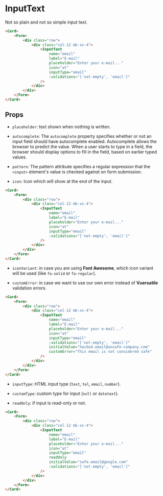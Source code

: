 <script setup>
import Checkbox from '../../../lib/components/form/Checkbox.vue'
import InputText from '../../../lib/components/form/InputText.vue'
import Form from '../../../lib/components/form/Form.vue'
import Card from '../../../lib/components/info/Card.vue'
</script>

# InputText

Not so plain and not so simple input text.

<Card>
    <Form>
        <div class="row">
            <div class="col-12">
                <InputText
                    name="email"
                    label="E-mail"
                    placeholder="Enter your e-mail..."
                    icon="at"
                    inputType="email"
                    :validations="['not-empty', 'email']"
                />
            </div>
        </div>
    </Form>
</Card>

```html
<Card>
    <Form>
        <div class="row">
            <div class="col-12 mb-xs-4">
                <InputText
                    name="email"
                    label="E-mail"
                    placeholder="Enter your e-mail..."
                    icon="at"
                    inputType="email"
                    :validations="['not-empty', 'email']"
                />
            </div>
        </div>
    </Form>
</Card>
```

<div class="mb-xs-8" />

## Props

- `placeholder`: text shown when nothing is written.

<div class="mb-xs-8" />

- `autocomplete`: The `autocomplete` property specifies whether or not an input field should have autocomplete enabled. Autocomplete allows the browser to predict the value. When a user starts to type in a field, the browser should display options to fill in the field, based on earlier typed values.

<div class="mb-xs-8" />

- `pattern`: The pattern attribute specifies a regular expression that the `<input>` element's value is checked against on form submission.

<div class="mb-xs-8" />

- `icon`: Icon which will show at the end of the input.

<Card>
    <Form>
        <div class="row">
            <div class="col-12">
                <InputText
                    name="email"
                    label="E-mail"
                    placeholder="Enter your e-mail..."
                    icon="at"
                    inputType="email"
                    :validations="['not-empty', 'email']"
                />
            </div>
        </div>
    </Form>
</Card>

```html
<Card>
    <Form>
        <div class="row">
            <div class="col-12 mb-xs-4">
                <InputText
                    name="email"
                    label="E-mail"
                    placeholder="Enter your e-mail..."
                    icon="at"
                    inputType="email"
                    :validations="['not-empty', 'email']"
                />
            </div>
        </div>
    </Form>
</Card>
```

<div class="mb-xs-8" />

- `iconVariant`: in case you are using **Font Awesome**, which icon variant will be used (like `fa-solid` or `fa-regular`).

- `customError`: in case we want to use our own error instead of **Vuersatile** validation errors.

<Card>
    <Form>
        <div class="row">
            <div class="col-12 mb-xs-4">
                <InputText
                    name="email"
                    label="E-mail"
                    placeholder="Enter your e-mail..."
                    icon="at"
                    inputType="email"
                    :validations="['not-empty', 'email']"
                    initialValue="hacked.email@unsafe-company.com"
                    customError="This email is not considered safe"
                />
            </div>
        </div>
    </Form>
</Card>

```html
<Card>
    <Form>
        <div class="row">
            <div class="col-12 mb-xs-4">
                <InputText
                    name="email"
                    label="E-mail"
                    placeholder="Enter your e-mail..."
                    icon="at"
                    inputType="email"
                    :validations="['not-empty', 'email']"
                    initialValue="hacked.email@unsafe-company.com"
                    customError="This email is not considered safe"
                />
            </div>
        </div>
    </Form>
</Card>
```

<div class="mb-xs-8" />

- `inputType`: HTML input type (`text`, `tel`, `email`, `number`).

<div class="mb-xs-8" />

- `customType`: custom type for input (`null` or `datetext`).

<div class="mb-xs-8" />

- `readOnly`: if input is read-only or not.

<Card>
    <Form>
        <div class="row">
            <div class="col-12">
                <InputText
                    name="email"
                    label="E-mail"
                    placeholder="Enter your e-mail..."
                    icon="at"
                    inputType="email"
                    readOnly
                    initialValue="safe.email@google.com"
                    :validations="['not-empty', 'email']"
                />
            </div>
        </div>
    </Form>
</Card>

```html
<Card>
    <Form>
        <div class="row">
            <div class="col-12 mb-xs-4">
                <InputText
                    name="email"
                    label="E-mail"
                    placeholder="Enter your e-mail..."
                    icon="at"
                    inputType="email"
                    readOnly
                    initialValue="safe.email@google.com"
                    :validations="['not-empty', 'email']"
                />
            </div>
        </div>
    </Form>
</Card>
```

<div class="mb-xs-8" />
